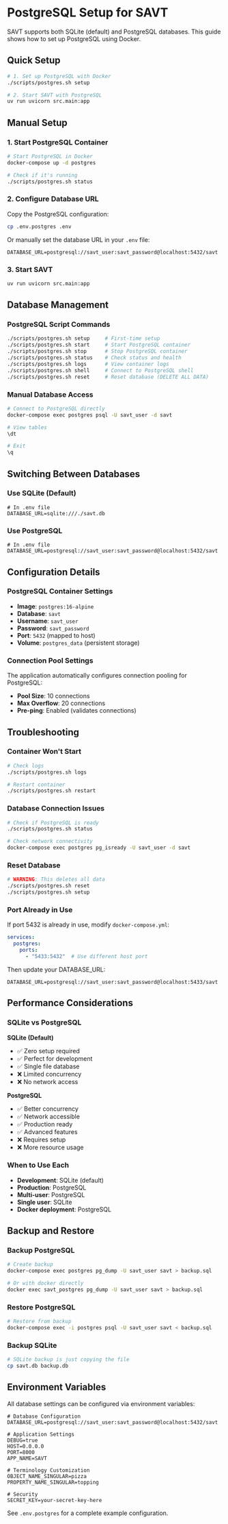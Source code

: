 # PostgreSQL Setup for SAVT

SAVT supports both SQLite (default) and PostgreSQL databases. This guide shows how to set up PostgreSQL using Docker.

## Quick Setup

```bash
# 1. Set up PostgreSQL with Docker
./scripts/postgres.sh setup

# 2. Start SAVT with PostgreSQL
uv run uvicorn src.main:app
```

## Manual Setup

### 1. Start PostgreSQL Container

```bash
# Start PostgreSQL in Docker
docker-compose up -d postgres

# Check if it's running
./scripts/postgres.sh status
```

### 2. Configure Database URL

Copy the PostgreSQL configuration:

```bash
cp .env.postgres .env
```

Or manually set the database URL in your `.env` file:

```env
DATABASE_URL=postgresql://savt_user:savt_password@localhost:5432/savt
```

### 3. Start SAVT

```bash
uv run uvicorn src.main:app
```

## Database Management

### PostgreSQL Script Commands

```bash
./scripts/postgres.sh setup     # First-time setup
./scripts/postgres.sh start     # Start PostgreSQL container
./scripts/postgres.sh stop      # Stop PostgreSQL container
./scripts/postgres.sh status    # Check status and health
./scripts/postgres.sh logs      # View container logs
./scripts/postgres.sh shell     # Connect to PostgreSQL shell
./scripts/postgres.sh reset     # Reset database (DELETE ALL DATA)
```

### Manual Database Access

```bash
# Connect to PostgreSQL directly
docker-compose exec postgres psql -U savt_user -d savt

# View tables
\dt

# Exit
\q
```

## Switching Between Databases

### Use SQLite (Default)

```env
# In .env file
DATABASE_URL=sqlite:///./savt.db
```

### Use PostgreSQL

```env
# In .env file
DATABASE_URL=postgresql://savt_user:savt_password@localhost:5432/savt
```

## Configuration Details

### PostgreSQL Container Settings

- **Image**: `postgres:16-alpine`
- **Database**: `savt`
- **Username**: `savt_user`
- **Password**: `savt_password`
- **Port**: `5432` (mapped to host)
- **Volume**: `postgres_data` (persistent storage)

### Connection Pool Settings

The application automatically configures connection pooling for PostgreSQL:

- **Pool Size**: 10 connections
- **Max Overflow**: 20 connections
- **Pre-ping**: Enabled (validates connections)

## Troubleshooting

### Container Won't Start

```bash
# Check logs
./scripts/postgres.sh logs

# Restart container
./scripts/postgres.sh restart
```

### Database Connection Issues

```bash
# Check if PostgreSQL is ready
./scripts/postgres.sh status

# Check network connectivity
docker-compose exec postgres pg_isready -U savt_user -d savt
```

### Reset Database

```bash
# WARNING: This deletes all data
./scripts/postgres.sh reset
./scripts/postgres.sh setup
```

### Port Already in Use

If port 5432 is already in use, modify `docker-compose.yml`:

```yaml
services:
  postgres:
    ports:
      - "5433:5432"  # Use different host port
```

Then update your DATABASE_URL:

```env
DATABASE_URL=postgresql://savt_user:savt_password@localhost:5433/savt
```

## Performance Considerations

### SQLite vs PostgreSQL

**SQLite (Default)**
- ✅ Zero setup required
- ✅ Perfect for development
- ✅ Single file database
- ❌ Limited concurrency
- ❌ No network access

**PostgreSQL**
- ✅ Better concurrency
- ✅ Network accessible
- ✅ Production ready
- ✅ Advanced features
- ❌ Requires setup
- ❌ More resource usage

### When to Use Each

- **Development**: SQLite (default)
- **Production**: PostgreSQL
- **Multi-user**: PostgreSQL
- **Single user**: SQLite
- **Docker deployment**: PostgreSQL

## Backup and Restore

### Backup PostgreSQL

```bash
# Create backup
docker-compose exec postgres pg_dump -U savt_user savt > backup.sql

# Or with docker directly
docker exec savt_postgres pg_dump -U savt_user savt > backup.sql
```

### Restore PostgreSQL

```bash
# Restore from backup
docker-compose exec -i postgres psql -U savt_user savt < backup.sql
```

### Backup SQLite

```bash
# SQLite backup is just copying the file
cp savt.db backup.db
```

## Environment Variables

All database settings can be configured via environment variables:

```env
# Database Configuration
DATABASE_URL=postgresql://savt_user:savt_password@localhost:5432/savt

# Application Settings
DEBUG=true
HOST=0.0.0.0
PORT=8000
APP_NAME=SAVT

# Terminology Customization
OBJECT_NAME_SINGULAR=pizza
PROPERTY_NAME_SINGULAR=topping

# Security
SECRET_KEY=your-secret-key-here
```

See `.env.postgres` for a complete example configuration.
